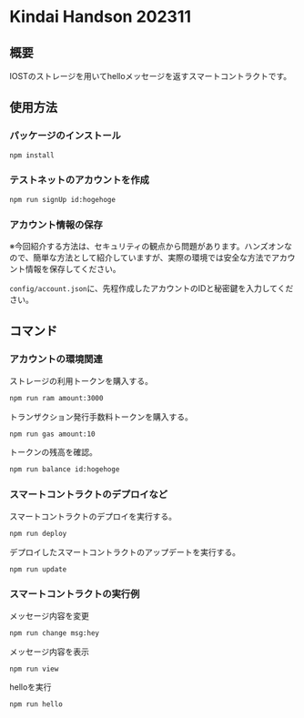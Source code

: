 # Kindai Handson 202311

## 概要

IOSTのストレージを用いてhelloメッセージを返すスマートコントラクトです。

## 使用方法

### パッケージのインストール

```sh
npm install
```

### テストネットのアカウントを作成

```sh
npm run signUp id:hogehoge
```

### アカウント情報の保存

※今回紹介する方法は、セキュリティの観点から問題があります。ハンズオンなので、簡単な方法として紹介していますが、実際の環境では安全な方法でアカウント情報を保存してください。

```config/account.json```に、先程作成したアカウントのIDと秘密鍵を入力してください。

## コマンド

### アカウントの環境関連

ストレージの利用トークンを購入する。

```sh
npm run ram amount:3000
```

トランザクション発行手数料トークンを購入する。

```sh
npm run gas amount:10
```

トークンの残高を確認。

```sh
npm run balance id:hogehoge
```

### スマートコントラクトのデプロイなど

スマートコントラクトのデプロイを実行する。

```sh
npm run deploy
```

デプロイしたスマートコントラクトのアップデートを実行する。

```sh
npm run update
```

### スマートコントラクトの実行例

メッセージ内容を変更

```sh
npm run change msg:hey
```

メッセージ内容を表示

```sh
npm run view
```

helloを実行

```sh
npm run hello
```
